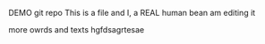 DEMO git repo 
This is a file and I, a REAL human bean am editing it 

more owrds and texts hgfdsagrtesae